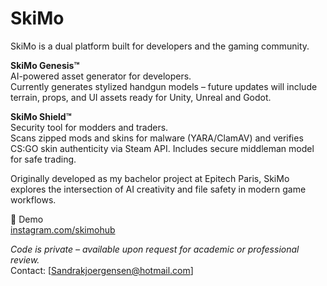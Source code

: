 # SkiMo  
SkiMo is a dual platform built for developers and the gaming community.

**SkiMo Genesis™**  
AI-powered asset generator for developers.  
Currently generates stylized handgun models – future updates will include terrain, props, and UI assets ready for Unity, Unreal and Godot.

**SkiMo Shield™**  
Security tool for modders and traders.  
Scans zipped mods and skins for malware (YARA/ClamAV) and verifies CS:GO skin authenticity via Steam API. Includes secure middleman model for safe trading.

Originally developed as my bachelor project at Epitech Paris, SkiMo explores the intersection of AI creativity and file safety in modern game workflows.

🎥 Demo  
[instagram.com/skimohub](https://www.instagram.com/skimohub/)

*Code is private – available upon request for academic or professional review.*  
Contact: [Sandrakjoergensen@hotmail.com]
